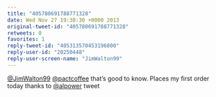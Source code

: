 ```yaml
---
title: "405780691788771328"
date: Wed Nov 27 19:30:30 +0000 2013
original-tweet-id: "405780691788771328"
retweets: 0
favorites: 1
reply-tweet-id: "405313570453196800"
reply-user-id: "20250448"
reply-user-screen-name: "JimWalton99"
---
```

<a href="https://twitter.com/JimWalton99">@JimWalton99</a> <a href="https://twitter.com/pactcoffee">@pactcoffee</a> that’s good to know. Places my first order today thanks to <a href="https://twitter.com/alpower">@alpower</a> tweet
